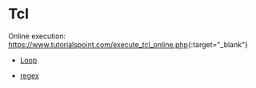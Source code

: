 Tcl
==

Online execution: <https://www.tutorialspoint.com/execute_tcl_online.php>{:target="_blank"}

- [Loop](tcl-loop.md)

- [regex](tcl-regex.md)